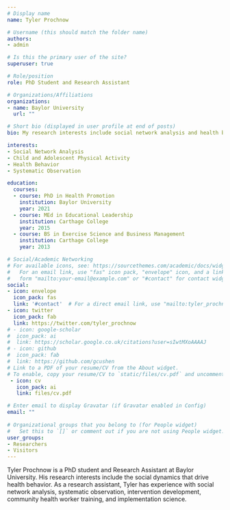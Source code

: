 ```yaml
---
# Display name
name: Tyler Prochnow

# Username (this should match the folder name)
authors:
- admin

# Is this the primary user of the site?
superuser: true

# Role/position
role: PhD Student and Research Assistant

# Organizations/Affiliations
organizations:
- name: Baylor University
  url: ""

# Short bio (displayed in user profile at end of posts)
bio: My research interests include social network analysis and health behavior.

interests:
- Social Network Analysis
- Child and Adolescent Physical Activity
- Health Behavior
- Systematic Observation

education:
  courses:
  - course: PhD in Health Promotion
    institution: Baylor University
    year: 2021
  - course: MEd in Educational Leadership
    institution: Carthage College
    year: 2015
  - course: BS in Exercise Science and Business Management
    institution: Carthage College
    year: 2013

# Social/Academic Networking
# For available icons, see: https://sourcethemes.com/academic/docs/widgets/#icons
#   For an email link, use "fas" icon pack, "envelope" icon, and a link in the
#   form "mailto:your-email@example.com" or "#contact" for contact widget.
social:
- icon: envelope
  icon_pack: fas
  link: '#contact'  # For a direct email link, use "mailto:tyler_prochnow1@baylor.edu".
- icon: twitter
  icon_pack: fab
  link: https://twitter.com/tyler_prochnow
# - icon: google-scholar
#  icon_pack: ai
#  link: https://scholar.google.co.uk/citations?user=sIwtMXoAAAAJ
# - icon: github
#  icon_pack: fab
#  link: https://github.com/gcushen
# Link to a PDF of your resume/CV from the About widget.
# To enable, copy your resume/CV to `static/files/cv.pdf` and uncomment the lines below.  
 - icon: cv
   icon_pack: ai
   link: files/cv.pdf

# Enter email to display Gravatar (if Gravatar enabled in Config)
email: ""
  
# Organizational groups that you belong to (for People widget)
#   Set this to `[]` or comment out if you are not using People widget.  
user_groups:
- Researchers
- Visitors
---
```


Tyler Prochnow is a PhD student and Research Assistant at Baylor University. His research interests include the social dynamics that drive health behavior. As a research assistant, Tyler has experience with social network analysis, systematic observation, intervention development, community health worker training, and implementation science. 
